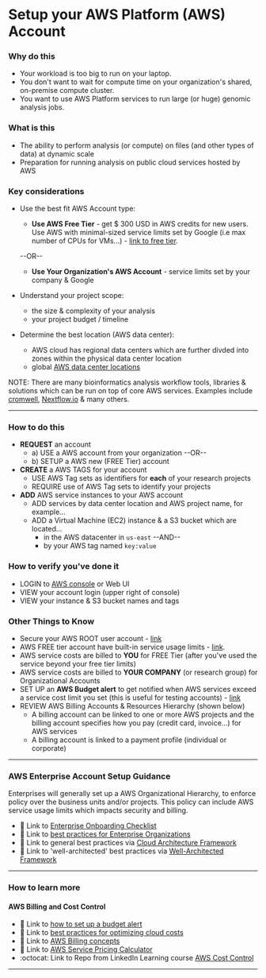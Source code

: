 # Setup your AWS Platform (AWS) Account

### Why do this
 - Your workload is too big to run on your laptop.
 - You don't want to wait for compute time on your organization's shared, on-premise compute cluster.
 - You want to use AWS Platform services to run large (or huge) genomic analysis jobs.

### What is this
 - The ability to perform analysis (or compute) on files (and other types of data) at dynamic scale 
 - Preparation for running analysis on public cloud services hosted by AWS

### Key considerations
 - Use the best fit AWS Account type:  
    - **Use AWS Free Tier** - get $ 300 USD in AWS credits for new users. Use AWS with minimal-sized service limits set by Google (i.e max number of CPUs for VMs...) - [link to free tier](https://aws.amazon.com/free/). 

    --OR--  

    - **Use Your Organization's AWS Account** - service limits set by your company & Google
 - Understand your project scope:
    - the size & complexity of your analysis  
    - your project budget / timeline  
 - Determine the best location (AWS data center):
    - AWS cloud has regional data centers which are further divded into zones within the physical data center location
    - global [AWS data center locations](https://Amazon.com/about-aws/global-infrastructure/regions-and-availability/)


 NOTE: There are many bioinformatics analysis workflow tools, libraries & solutions which can be run on top of core AWS services.  Examples include [cromwell](https://cromwell.readthedocs.io/en/stable/), [Nextflow.io](https://www.nextflow.io/) & many others. 

---

### How to do this
 - **REQUEST** an account
   - a) USE a AWS account from your organization --OR--
   - b) SETUP a AWS new (FREE Tier) account
 - **CREATE** a AWS TAGS for your account 
   - USE AWS Tag sets as identifiers for **each** of your research projects
   - REQUIRE use of AWS Tag sets to identify your projects
 - **ADD** AWS service instances to your AWS account 
    - ADD services by data center location and AWS project name, for example...
    - ADD a Virtual Machine (EC2) instance & a S3 bucket which are located...
      - in the AWS datacenter in `us-east` --AND--
      - by your AWS tag named `key:value`

### How to verify you've done it
 - LOGIN to [AWS console](http://aws.cloud.com) or Web UI
 - VIEW your account login (upper right of console)
 - VIEW your instance & S3 bucket names and tags
 
### Other Things to Know
 - Secure your AWS ROOT user account - [link](https://docs.aws.amazon.com/accounts/latest/reference/best-practices-root-user.html)
 - AWS FREE tier account have built-in service usage limits - [link](https://aws.amazon.com/free/).
 - AWS service costs are billed to **YOU** for FREE Tier (after you've used the service beyond your free tier limits)
 - AWS service costs are billed to **YOUR COMPANY**  (or research group) for Organizational Accounts
 - SET UP an **AWS Budget alert** to get notified when AWS services exceed a service cost limit you set (this is useful for testing accounts) - [link](https://aws.amazon.com/billing/pricing/pricing-terms/)
 - REVIEW AWS Billing Accounts & Resources Hierarchy (shown below)
    - A billing account can be linked to one or more AWS projects and the billing account specifies how you pay (credit card, invoice...) for AWS services
   - A billing account is linked to a payment profile (individual or corporate)

---
### AWS Enterprise Account Setup Guidance

Enterprises will generally set up a AWS Organizational Hierarchy, to enforce policy over the business units and/or projects.  This policy can include AWS service usage limits which impacts security and billing.

 - 📘 Link to [Enterprise Onboarding Checklist](https://aws.amazon.com/enterprise/onboarding/checklist/)
 - 📘 Link to [best practices for Enterprise Organizations](https://aws.amazon.com/enterprise/onboarding/best-practices/)
 - 📘 Link to general best practices via [Cloud Architecture Framework](http://aws.amazon.com/cloud-architecture-framework/)
 - 📘 Link to 'well-architected' best practices via [Well-Architected Framework](https://aws.amazon.com/well-architected/)

---

### How to learn more

#### AWS Billing and Cost Control


- 📘 Link to [how to set up a budget alert](https://aws.amazon.com/billing/pricing/pricing-terms/)
- 📘 Link to [best practices for optimizing cloud costs](https://aws.amazon.com/billing/pricing/pricing-terms/)
- 📘 Link to [AWS Billing concepts](https://aws.amazon.com/billing/pricing/pricing-terms/)
- 📘 Link to [AWS Service Pricing Calculator](https://aws.amazon.com/billing/pricing/pricing-terms/)
- :octocat: Link to Repo from LinkedIn Learning course [AWS Cost Control](https://github.com/lynnlangit/aws-cost-control)


---

